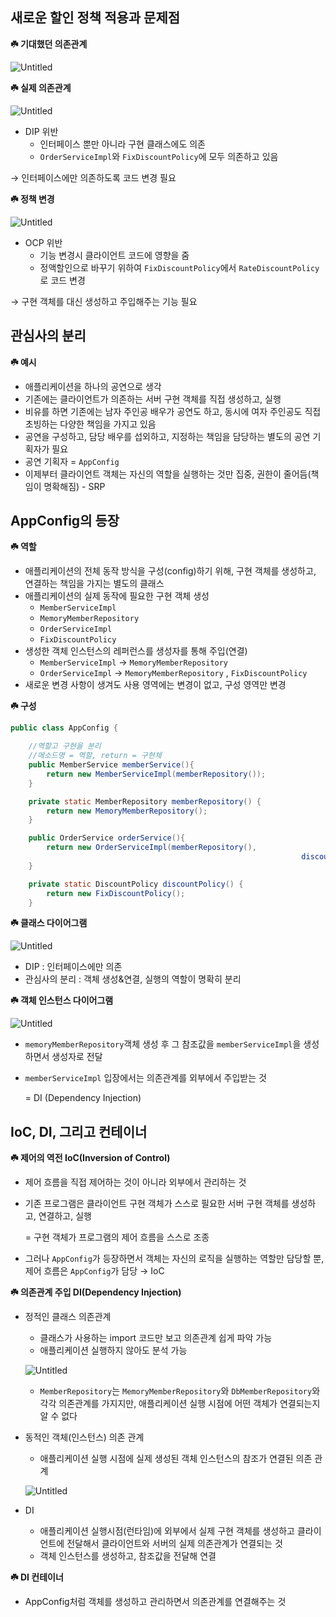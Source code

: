 ## 새로운 할인 정책 적용과 문제점

**☘️ 기대했던 의존관계**

![Untitled](https://prod-files-secure.s3.us-west-2.amazonaws.com/73201b3e-58ec-4eb3-9443-685a0153c9a7/f64a511e-43e7-400b-8e98-f05d9cf625d8/Untitled.png)

**☘️ 실제 의존관계**

![Untitled](https://prod-files-secure.s3.us-west-2.amazonaws.com/73201b3e-58ec-4eb3-9443-685a0153c9a7/3df792a5-a1cd-48d1-a66b-73b0b049578b/Untitled.png)

- DIP 위반
    - 인터페이스 뿐만 아니라 구현 클래스에도 의존
    - `OrderServiceImpl`와 `FixDiscountPolicy`에 모두 의존하고 있음

→ 인터페이스에만 의존하도록 코드 변경 필요

**☘️ 정책 변경**

![Untitled](https://prod-files-secure.s3.us-west-2.amazonaws.com/73201b3e-58ec-4eb3-9443-685a0153c9a7/60cc8630-448e-4b6d-b236-1d9d18cff287/Untitled.png)

- OCP 위반
    - 기능 변경시 클라이언트 코드에 영향을 줌
    - 정액할인으로 바꾸기 위하여 `FixDiscountPolicy`에서 `RateDiscountPolicy`로 코드 변경

→ 구현 객체를 대신 생성하고 주입해주는 기능 필요

## 관심사의 분리

**☘️ 예시**

- 애플리케이션을 하나의 공연으로 생각
- 기존에는 클라이언트가 의존하는 서버 구현 객체를 직접 생성하고, 실행
- 비유를 하면 기존에는 남자 주인공 배우가 공연도 하고, 동시에 여자 주인공도 직접 초빙하는 다양한 책임을 가지고 있음
- 공연을 구성하고, 담당 배우를 섭외하고, 지정하는 책임을 담당하는 별도의 공연 기획자가 필요
- 공연 기획자 = `AppConfig`
- 이제부터 클라이언트 객체는 자신의 역할을 실행하는 것만 집중, 권한이 줄어듬(책임이 명확해짐) - SRP

## AppConfig의 등장

**☘️ 역할**

- 애플리케이션의 전체 동작 방식을 구성(config)하기 위해, 구현 객체를 생성하고, 연결하는 책임을 가지는 별도의 클래스
- 애플리케이션의 실제 동작에 필요한 구현 객체 생성
    - `MemberServiceImpl`
    - `MemoryMemberRepository`
    - `OrderServiceImpl`
    - `FixDiscountPolicy`
- 생성한 객체 인스턴스의 레퍼런스를 생성자를 통해 주입(연결)
    - `MemberServiceImpl`  → `MemoryMemberRepository`
    - `OrderServiceImpl` → `MemoryMemberRepository` , `FixDiscountPolicy`
- 새로운 변경 사항이 생겨도 사용 영역에는 변경이 없고, 구성 영역만 변경

**☘️ 구성**

```java
public class AppConfig {

    //역할고 구현을 분리
    //메소드명 = 역할, return = 구현체
    public MemberService memberService(){
        return new MemberServiceImpl(memberRepository());
    }

    private static MemberRepository memberRepository() {
        return new MemoryMemberRepository();
    }

    public OrderService orderService(){
        return new OrderServiceImpl(memberRepository(),
														         discountPolicy());
    }

    private static DiscountPolicy discountPolicy() {
        return new FixDiscountPolicy();
    }
```

**☘️ 클래스 다이어그램**

![Untitled](https://prod-files-secure.s3.us-west-2.amazonaws.com/73201b3e-58ec-4eb3-9443-685a0153c9a7/fcba1ff3-42ed-4618-ac79-7ba24b0cdf49/Untitled.png)

- DIP : 인터페이스에만 의존
- 관심사의 분리 : 객체 생성&연결, 실행의 역할이 명확히 분리

**☘️ 객체 인스턴스 다이어그램**

![Untitled](https://prod-files-secure.s3.us-west-2.amazonaws.com/73201b3e-58ec-4eb3-9443-685a0153c9a7/7dc5f872-f777-4648-bcf6-27ff9198fd60/Untitled.png)

- `memoryMemberRepository`객체 생성 후 그 참조값을 `memberServiceImpl`을 생성하면서 생성자로 전달
- `memberServiceImpl` 입장에서는 의존관계를 외부에서 주입받는 것
    
    = DI (Dependency Injection)
    

## IoC, DI, 그리고 컨테이너

**☘️ 제어의 역전 IoC(Inversion of Control)**

- 제어 흐름을 직접 제어하는 것이 아니라 외부에서 관리하는 것
- 기존 프로그램은 클라이언트 구현 객체가 스스로 필요한 서버 구현 객체를 생성하고, 연결하고, 실행
    
    = 구현 객체가 프로그램의 제어 흐름을 스스로 조종
    
- 그러나 `AppConfig`가 등장하면서 객체는 자신의 로직을 실행하는 역할만 담당할 뿐, 제어 흐름은 `AppConfig`가 담당 → IoC

**☘️ 의존관계 주입 DI(Dependency Injection)**

- 정적인 클래스 의존관계
    - 클래스가 사용하는 import 코드만 보고 의존관계 쉽게 파악 가능
    - 애플리케이션 실행하지 않아도 분석 가능
    
    ![Untitled](https://prod-files-secure.s3.us-west-2.amazonaws.com/73201b3e-58ec-4eb3-9443-685a0153c9a7/6dee1851-70a2-400b-a098-68f0d5e430d7/Untitled.png)
    
    - `MemberRepository`는 `MemoryMemberRepository`와 `DbMemberRepository`와 각각 의존관계를 가지지만, 애플리케이션 실행 시점에 어떤 객체가 연결되는지 알 수 없다
- 동적인 객체(인스턴스) 의존 관계
    - 애플리케이션 실행 시점에 실제 생성된 객체 인스턴스의 참조가 연결된 의존 관계
    
    ![Untitled](https://prod-files-secure.s3.us-west-2.amazonaws.com/73201b3e-58ec-4eb3-9443-685a0153c9a7/4f323928-af3d-4edf-8869-4d14bd7cda5f/Untitled.png)
    
- DI
    - 애플리케이션 실행시점(런타임)에 외부에서 실제 구현 객체를 생성하고 클라이언트에 전달해서 클라이언트와 서버의 실제 의존관계가 연결되는 것
    - 객체 인스턴스를 생성하고, 참조값을 전달해 연결

**☘️ DI 컨테이너**

- AppConfig처럼 객체를 생성하고 관리하면서 의존관계를 연결해주는 것
